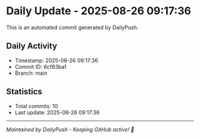 # Daily Update - 2025-08-26 09:17:36

This is an automated commit generated by DailyPush.

## Daily Activity
- Timestamp: 2025-08-26 09:17:36
- Commit ID: 6cf83ba1
- Branch: main

## Statistics
- Total commits: 10
- Last update: 2025-08-26 09:17:36

---
*Maintained by DailyPush - Keeping GitHub active! 🚀*
